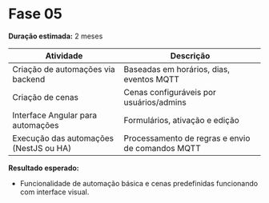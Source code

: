 # Fase 05

**Duração estimada:** 2 meses

| Atividade                                | Descrição                                                       |
|------------------------------------------|-----------------------------------------------------------------|
| Criação de automações via backend        | Baseadas em horários, dias, eventos MQTT                        |
| Criação de cenas                         | Cenas configuráveis por usuários/admins                         |
| Interface Angular para automações        | Formulários, ativação e edição                                 |
| Execução das automações (NestJS ou HA)   | Processamento de regras e envio de comandos MQTT               |

**Resultado esperado:**

- Funcionalidade de automação básica e cenas predefinidas funcionando com interface visual.
